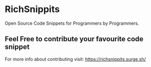 # RichSnippits

Open Source Code Snippets for Programmers by Programmers. 

## Feel Free to contribute your favourite code snippet

For more info about contributing visit: https://richsnippits.surge.sh/

